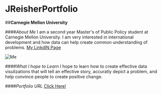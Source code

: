 # JReisherPortfolio
##**Carnegie Mellon University**

####_About Me_
I am a second year Master's of Public Policy student at Carnegie Mellon University. I am very interested in international development and how data can help create common understanding of problems. 
[My LinkdIN Page](https://www.linkedin.com/in/jonathan-reisher-11a74767)

![Me](https://user-images.githubusercontent.com/89651677/132128299-876c49d6-d158-406c-b704-a31352409fd4.jpg)


####_What I hope to Learn_
I hope to learn how to create effective data visulizations that will tell an effective story, accuratly depict a problem, and help convince people to create positive change. 

####_Portfolio URL_
[Click Here!](https://github.com/Jonr1944/JReisherPortfolio)
